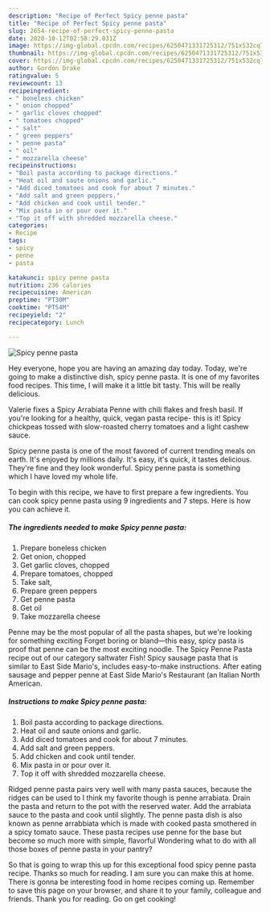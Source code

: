 ```yaml
---
description: "Recipe of Perfect Spicy penne pasta"
title: "Recipe of Perfect Spicy penne pasta"
slug: 2654-recipe-of-perfect-spicy-penne-pasta
date: 2020-10-12T02:58:29.031Z
image: https://img-global.cpcdn.com/recipes/6250471331725312/751x532cq70/spicy-penne-pasta-recipe-main-photo.jpg
thumbnail: https://img-global.cpcdn.com/recipes/6250471331725312/751x532cq70/spicy-penne-pasta-recipe-main-photo.jpg
cover: https://img-global.cpcdn.com/recipes/6250471331725312/751x532cq70/spicy-penne-pasta-recipe-main-photo.jpg
author: Gordon Drake
ratingvalue: 5
reviewcount: 13
recipeingredient:
- " boneless chicken"
- " onion chopped"
- " garlic cloves chopped"
- " tomatoes chopped"
- " salt"
- " green peppers"
- " penne pasta"
- " oil"
- " mozzarella cheese"
recipeinstructions:
- "Boil pasta according to package directions."
- "Heat oil and saute onions and garlic."
- "Add diced tomatoes and cook for about 7 minutes."
- "Add salt and green peppers."
- "Add chicken and cook until tender."
- "Mix pasta in or pour over it."
- "Top it off with shredded mozzarella cheese."
categories:
- Recipe
tags:
- spicy
- penne
- pasta

katakunci: spicy penne pasta 
nutrition: 236 calories
recipecuisine: American
preptime: "PT30M"
cooktime: "PT54M"
recipeyield: "2"
recipecategory: Lunch

---
```



![Spicy penne pasta](https://img-global.cpcdn.com/recipes/6250471331725312/751x532cq70/spicy-penne-pasta-recipe-main-photo.jpg)

Hey everyone, hope you are having an amazing day today. Today, we're going to make a distinctive dish, spicy penne pasta. It is one of my favorites food recipes. This time, I will make it a little bit tasty. This will be really delicious.

Valerie fixes a Spicy Arrabiata Penne with chili flakes and fresh basil. If you&#39;re looking for a healthy, quick, vegan pasta recipe- this is it! Spicy chickpeas tossed with slow-roasted cherry tomatoes and a light cashew sauce.

Spicy penne pasta is one of the most favored of current trending meals on earth. It's enjoyed by millions daily. It's easy, it's quick, it tastes delicious. They're fine and they look wonderful. Spicy penne pasta is something which I have loved my whole life.


To begin with this recipe, we have to first prepare a few ingredients. You can cook spicy penne pasta using 9 ingredients and 7 steps. Here is how you can achieve it.

<!--inarticleads1-->

##### The ingredients needed to make Spicy penne pasta:

1. Prepare  boneless chicken
1. Get  onion, chopped
1. Get  garlic cloves, chopped
1. Prepare  tomatoes, chopped
1. Take  salt,
1. Prepare  green peppers
1. Get  penne pasta
1. Get  oil
1. Take  mozzarella cheese


Penne may be the most popular of all the pasta shapes, but we&#39;re looking for something exciting Forget boring or bland—this easy, spicy pasta is proof that penne can be the most exciting noodle. The Spicy Penne Pasta recipe out of our category saltwater Fish! Spicy sausage pasta that is similar to East Side Mario&#39;s, includes easy-to-make instructions. After eating sausage and pepper penne at East Side Mario&#39;s Restaurant (an Italian North American. 

<!--inarticleads2-->

##### Instructions to make Spicy penne pasta:

1. Boil pasta according to package directions.
1. Heat oil and saute onions and garlic.
1. Add diced tomatoes and cook for about 7 minutes.
1. Add salt and green peppers.
1. Add chicken and cook until tender.
1. Mix pasta in or pour over it.
1. Top it off with shredded mozzarella cheese.


Ridged penne pasta pairs very well with many pasta sauces, because the ridges can be used to I think my favorite though is penne arrabiata. Drain the pasta and return to the pot with the reserved water. Add the arrabiata sauce to the pasta and cook until slightly. The penne pasta dish is also known as penne arrabbiata which is made with cooked pasta smothered in a spicy tomato sauce. These pasta recipes use penne for the base but become so much more with simple, flavorful Wondering what to do with all those boxes of penne pasta in your pantry? 

So that is going to wrap this up for this exceptional food spicy penne pasta recipe. Thanks so much for reading. I am sure you can make this at home. There is gonna be interesting food in home recipes coming up. Remember to save this page on your browser, and share it to your family, colleague and friends. Thank you for reading. Go on get cooking!
